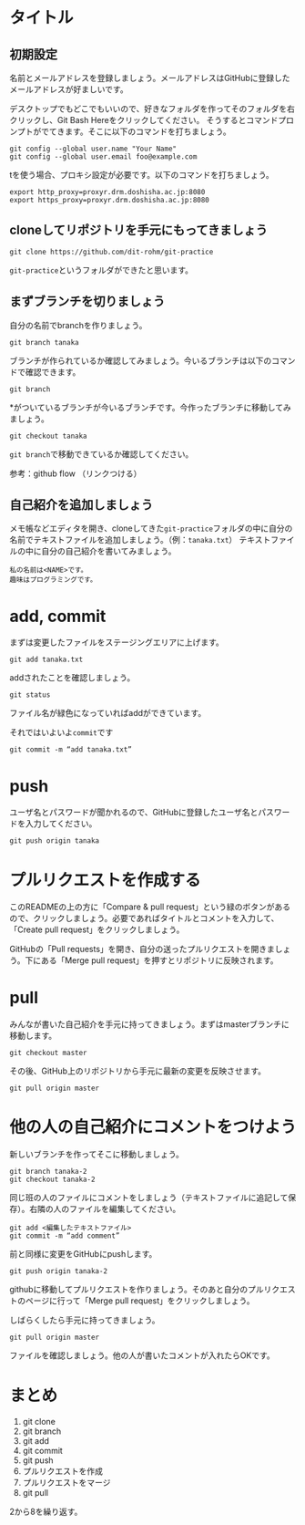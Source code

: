 # タイトル

## 初期設定

名前とメールアドレスを登録しましょう。メールアドレスはGitHubに登録したメールアドレスが好ましいです。

デスクトップでもどこでもいいので、好きなフォルダを作ってそのフォルダを右クリックし、Git Bash Hereをクリックしてください。
そうするとコマンドプロンプトがでてきます。そこに以下のコマンドを打ちましょう。

```
git config --global user.name "Your Name"
git config --global user.email foo@example.com
```
tを使う場合、プロキシ設定が必要です。以下のコマンドを打ちましょう。

```
export http_proxy=proxyr.drm.doshisha.ac.jp:8080
export https_proxy=proxyr.drm.doshisha.ac.jp:8080
```

## cloneしてリポジトリを手元にもってきましょう

```
git clone https://github.com/dit-rohm/git-practice
```

`git-practice`というフォルダができたと思います。

## まずブランチを切りましょう

自分の名前でbranchを作りましょう。

```
git branch tanaka
```

ブランチが作られているか確認してみましょう。今いるブランチは以下のコマンドで確認できます。

```
git branch
```

*がついているブランチが今いるブランチです。今作ったブランチに移動してみましょう。

```
git checkout tanaka
```

`git branch`で移動できているか確認してください。


参考：github flow （リンクつける）


## 自己紹介を追加しましょう

メモ帳などエディタを開き、cloneしてきた`git-practice`フォルダの中に自分の名前でテキストファイルを追加しましょう。（例：`tanaka.txt`）
テキストファイルの中に自分の自己紹介を書いてみましょう。

```
私の名前は<NAME>です。
趣味はプログラミングです。
```

# add, commit

まずは変更したファイルをステージングエリアに上げます。

```
git add tanaka.txt
```

addされたことを確認しましょう。

```
git status
```

ファイル名が緑色になっていればaddができています。

それではいよいよ`commit`です

```
git commit -m “add tanaka.txt”
```

# push
ユーザ名とパスワードが聞かれるので、GitHubに登録したユーザ名とパスワードを入力してください。

```
git push origin tanaka
```

# プルリクエストを作成する

このREADMEの上の方に「Compare & pull request」という緑のボタンがあるので、クリックしましょう。必要であればタイトルとコメントを入力して、「Create pull request」をクリックしましょう。

GitHubの「Pull requests」を開き、自分の送ったプルリクエストを開きましょう。下にある「Merge pull request」を押すとリポジトリに反映されます。

# pull
みんなが書いた自己紹介を手元に持ってきましょう。まずはmasterブランチに移動します。

```
git checkout master
```

その後、GitHub上のリポジトリから手元に最新の変更を反映させます。

```
git pull origin master
```

# 他の人の自己紹介にコメントをつけよう

新しいブランチを作ってそこに移動しましょう。

```
git branch tanaka-2
git checkout tanaka-2
```

同じ班の人のファイルにコメントをしましょう（テキストファイルに追記して保存）。右隣の人のファイルを編集してください。

```
git add <編集したテキストファイル>
git commit -m “add comment”
```

前と同様に変更をGitHubにpushします。

```
git push origin tanaka-2
```

githubに移動してプルリクエストを作りましょう。そのあと自分のプルリクエストのページに行って「Merge pull request」をクリックしましょう。

しばらくしたら手元に持ってきましょう。

```
git pull origin master
```

ファイルを確認しましょう。他の人が書いたコメントが入れたらOKです。
# まとめ

1. git clone
2. git branch
3. git add
4. git commit
5. git push
6. プルリクエストを作成
7. プルリクエストをマージ
8. git pull

2から8を繰り返す。 
